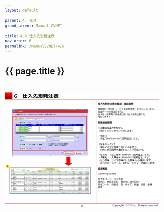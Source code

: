 ```yaml
---
layout: default

parent: 4. 発注
grand_parent: Manual CVNET

title: 4.6 仕入先別発注表
nav_order: 6
permalink: /ManualCVNET/4/6
---
```


# {{ page.title }} <br/><br/>



<a href="/img/Hacchu/HC21.PNG" target="_blank">
<img src="/img/Hacchu/HC21.PNG" alt="login image"></a>

